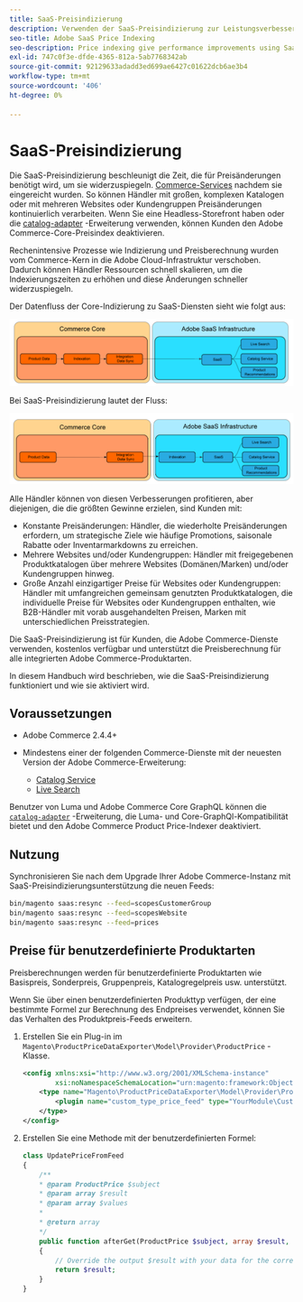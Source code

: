 ```yaml
---
title: SaaS-Preisindizierung
description: Verwenden der SaaS-Preisindizierung zur Leistungsverbesserung
seo-title: Adobe SaaS Price Indexing
seo-description: Price indexing give performance improvements using SaaS infrastructure
exl-id: 747c0f3e-dfde-4365-812a-5ab7768342ab
source-git-commit: 92129633adadd3ed699ae6427c01622dcb6ae3b4
workflow-type: tm+mt
source-wordcount: '406'
ht-degree: 0%

---
```


# SaaS-Preisindizierung

Die SaaS-Preisindizierung beschleunigt die Zeit, die für Preisänderungen benötigt wird, um sie widerzuspiegeln. [Commerce-Services](../landing/saas.md) nachdem sie eingereicht wurden. So können Händler mit großen, komplexen Katalogen oder mit mehreren Websites oder Kundengruppen Preisänderungen kontinuierlich verarbeiten.
Wenn Sie eine Headless-Storefront haben oder die [catalog-adapter](./catalog-adapter.md) -Erweiterung verwenden, können Kunden den Adobe Commerce-Core-Preisindex deaktivieren.

Rechenintensive Prozesse wie Indizierung und Preisberechnung wurden vom Commerce-Kern in die Adobe Cloud-Infrastruktur verschoben. Dadurch können Händler Ressourcen schnell skalieren, um die Indexierungszeiten zu erhöhen und diese Änderungen schneller widerzuspiegeln.

Der Datenfluss der Core-Indizierung zu SaaS-Diensten sieht wie folgt aus:

![Standarddatenfluss](assets/old_way.png)

Bei SaaS-Preisindizierung lautet der Fluss:

![Datenfluss der SaaS-Preisindizierung](assets/new_way.png)

Alle Händler können von diesen Verbesserungen profitieren, aber diejenigen, die die größten Gewinne erzielen, sind Kunden mit:

* Konstante Preisänderungen: Händler, die wiederholte Preisänderungen erfordern, um strategische Ziele wie häufige Promotions, saisonale Rabatte oder Inventarmarkdowns zu erreichen.
* Mehrere Websites und/oder Kundengruppen: Händler mit freigegebenen Produktkatalogen über mehrere Websites (Domänen/Marken) und/oder Kundengruppen hinweg.
* Große Anzahl einzigartiger Preise für Websites oder Kundengruppen: Händler mit umfangreichen gemeinsam genutzten Produktkatalogen, die individuelle Preise für Websites oder Kundengruppen enthalten, wie B2B-Händler mit vorab ausgehandelten Preisen, Marken mit unterschiedlichen Preisstrategien.

Die SaaS-Preisindizierung ist für Kunden, die Adobe Commerce-Dienste verwenden, kostenlos verfügbar und unterstützt die Preisberechnung für alle integrierten Adobe Commerce-Produktarten.

In diesem Handbuch wird beschrieben, wie die SaaS-Preisindizierung funktioniert und wie sie aktiviert wird.

## Voraussetzungen

* Adobe Commerce 2.4.4+
* Mindestens einer der folgenden Commerce-Dienste mit der neuesten Version der Adobe Commerce-Erweiterung:

   * [Catalog Service](../catalog-service/overview.md)
   * [Live Search](../live-search/guide-overview.md)

Benutzer von Luma und Adobe Commerce Core GraphQL können die [`catalog-adapter`](catalog-adapter.md) -Erweiterung, die Luma- und Core-GraphQl-Kompatibilität bietet und den Adobe Commerce Product Price-Indexer deaktiviert.

## Nutzung

Synchronisieren Sie nach dem Upgrade Ihrer Adobe Commerce-Instanz mit SaaS-Preisindizierungsunterstützung die neuen Feeds:

```bash
bin/magento saas:resync --feed=scopesCustomerGroup
bin/magento saas:resync --feed=scopesWebsite
bin/magento saas:resync --feed=prices
```

## Preise für benutzerdefinierte Produktarten

Preisberechnungen werden für benutzerdefinierte Produktarten wie Basispreis, Sonderpreis, Gruppenpreis, Katalogregelpreis usw. unterstützt.

Wenn Sie über einen benutzerdefinierten Produkttyp verfügen, der eine bestimmte Formel zur Berechnung des Endpreises verwendet, können Sie das Verhalten des Produktpreis-Feeds erweitern.

1. Erstellen Sie ein Plug-in im `Magento\ProductPriceDataExporter\Model\Provider\ProductPrice` -Klasse.

   ```xml
   <config xmlns:xsi="http://www.w3.org/2001/XMLSchema-instance"
           xsi:noNamespaceSchemaLocation="urn:magento:framework:ObjectManager/etc/config.xsd">
       <type name="Magento\ProductPriceDataExporter\Model\Provider\ProductPrice">
           <plugin name="custom_type_price_feed" type="YourModule\CustomProductType\Plugin\UpdatePriceFromFeed" />
       </type>
   </config>
   ```

1. Erstellen Sie eine Methode mit der benutzerdefinierten Formel:

   ```php
   class UpdatePriceFromFeed
   {
       /**
       * @param ProductPrice $subject
       * @param array $result
       * @param array $values
       *
       * @return array
       */
       public function afterGet(ProductPrice $subject, array $result, array $values) : array
       {
           // Override the output $result with your data for the corresponding products (see original method for details) 
           return $result;
       }
   }
   ```
